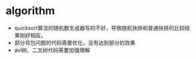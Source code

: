 # algorithm
* quicksort算法的随机数生成器写的不好，导致随机快排和普通快排的比较结果刚好相反。
* 部分背包问题的代码需要优化，没有达到部分的效果  
* avl树、二叉树代码需要加强理解
